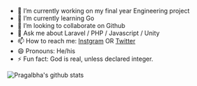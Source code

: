 
- 🔭 I’m currently working on my final year Engineering project
- 🌱 I’m currently learning Go
- 👯 I’m looking to collaborate on Github
- 💬 Ask me about Laravel / PHP / Javascript / Unity
- 📫 How to reach me: [Instgram](https://instagram.com/psp.jpg) OR [Twitter](https://twitter.com/pragalbha77) 
- 😄 Pronouns: He/his
- ⚡ Fun fact: God is real, unless declared integer.

![Pragalbha's github stats](https://github-readme-stats.vercel.app/api?username=pragalbha-patil&show_icons=true)
